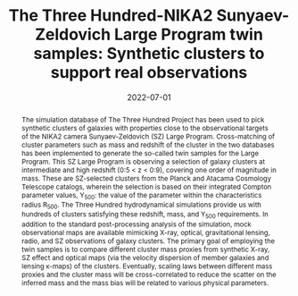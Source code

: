 ---
title: "The Three Hundred-NIKA2 Sunyaev-Zeldovich Large Program twin samples: Synthetic clusters to support real observations"
collection: "publications"
category: "co_procs"
permalink: /publications/2022EPJWC25700036P
link: https://ui.adsabs.harvard.edu/abs/2022EPJWC.25700036P/abstract
date: 2022-07-01
venue: "mm Universe @ NIKA2 - Observing the mm Universe with the NIKA2 Camera"
citation: "Lestrade, J.-F., Adam, R., Ade, P., et al. (2022), mm Universe @ NIKA2 - Observing the mm Universe with the NIKA2 Camera, 257, 00027."
abstract: "The simulation database of The Three Hundred Project has been used to pick synthetic clusters of galaxies with properties close to the observational targets of the NIKA2 camera Sunyaev-Zeldovich (SZ) Large Program. Cross-matching of cluster parameters such as mass and redshift of the cluster in the two databases has been implemented to generate the so-called twin samples for the Large Program. This SZ Large Program is observing a selection of galaxy clusters at intermediate and high redshift (0:5 &lt; z &lt; 0:9), covering one order of magnitude in mass. These are SZ-selected clusters from the Planck and Atacama Cosmology Telescope catalogs, wherein the selection is based on their integrated Compton parameter values, Y<SUB>500</SUB>: the value of the parameter within the characteristics radius R<SUB>500</SUB>. The Three Hundred hydrodynamical simulations provide us with hundreds of clusters satisfying these redshift, mass, and Y<SUB>500</SUB> requirements. In addition to the standard post-processing analysis of the simulation, mock observational maps are available mimicking X-ray, optical, gravitational lensing, radio, and SZ observations of galaxy clusters. The primary goal of employing the twin samples is to compare different cluster mass proxies from synthetic X-ray, SZ effect and optical maps (via the velocity dispersion of member galaxies and lensing κ-maps) of the clusters. Eventually, scaling laws between different mass proxies and the cluster mass will be cross-correlated to reduce the scatter on the inferred mass and the mass bias will be related to various physical parameters."
---